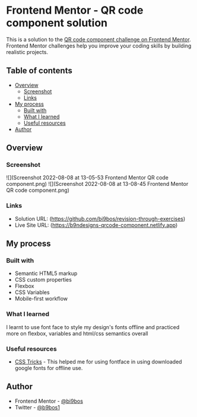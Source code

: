 # Frontend Mentor - QR code component solution

This is a solution to the [QR code component challenge on Frontend Mentor](https://www.frontendmentor.io/challenges/qr-code-component-iux_sIO_H). Frontend Mentor challenges help you improve your coding skills by building realistic projects. 

## Table of contents

- [Overview](#overview)
  - [Screenshot](#screenshot)
  - [Links](#links)
- [My process](#my-process)
  - [Built with](#built-with)
  - [What I learned](#what-i-learned)
  - [Useful resources](#useful-resources)
- [Author](#author)

## Overview

### Screenshot

![](Screenshot 2022-08-08 at 13-05-53 Frontend Mentor QR code component.png)
![](Screenshot 2022-08-08 at 13-08-45 Frontend Mentor QR code component.png)

### Links

- Solution URL: (https://github.com/bi9bos/revision-through-exercises)
- Live Site URL: (https://b9ndesigns-qrcode-component.netlify.app)

## My process

### Built with

- Semantic HTML5 markup
- CSS custom properties
- Flexbox
- CSS Variables
- Mobile-first workflow

### What I learned

I learnt to use font face to style my design's fonts offline and practiced more on flexbox, variables and html/css semantics overall

### Useful resources

- [CSS Tricks](https://www.google.com/url?sa=t&source=web&cd=&cad=rja&uact=8&ved=2ahUKEwixoOCPsLf5AhXJX_EDHT3dCAQQFnoECBwQAQ&url=https%3A%2F%2Fcss-tricks.com%2Fsnippets%2Fcss%2Fusing-font-face-in-css%2F&usg=AOvVaw2oiN_CRRGU5zNF47ud05wH) - This helped me for using fontface in using downloaded google fonts for offline use.

## Author

- Frontend Mentor - [@bi9bos](https://www.frontendmentor.io/profile/bi9bos)
- Twitter - [@b9bos1](https://www.twitter.com/b9bos1)
